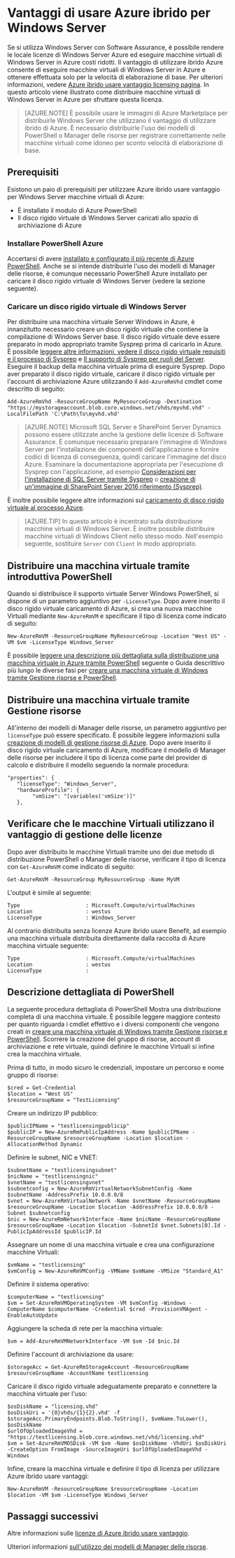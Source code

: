 <properties
   pageTitle="Azure ibrido usare vantaggio per Windows Server | Microsoft Azure"
   description="Informazioni su come aumentare al massimo i vantaggi del proprio Windows Server Software Assurance per portare licenze locale in Azure"
   services="virtual-machines-windows"
   documentationCenter=""
   authors="iainfoulds"
   manager="timlt"
   editor=""/>

<tags
   ms.service="virtual-machines-windows"
   ms.devlang="na"
   ms.topic="article"
   ms.tgt_pltfrm="vm-windows"
   ms.workload="infrastructure-services"
   ms.date="07/13/2016"
   ms.author="georgem"/>

# <a name="azure-hybrid-use-benefit-for-windows-server"></a>Vantaggi di usare Azure ibrido per Windows Server

Se si utilizza Windows Server con Software Assurance, è possibile rendere le locale licenze di Windows Server Azure ed eseguire macchine virtuali di Windows Server in Azure costi ridotti. Il vantaggio di utilizzare ibrido Azure consente di eseguire macchine virtuali di Windows Server in Azure e ottenere effettuata solo per la velocità di elaborazione di base. Per ulteriori informazioni, vedere [Azure ibrido usare vantaggio licensing pagina](https://azure.microsoft.com/pricing/hybrid-use-benefit/). In questo articolo viene illustrato come distribuire macchine virtuali di Windows Server in Azure per sfruttare questa licenza.

> [AZURE.NOTE] È possibile usare le immagini di Azure Marketplace per distribuirle Windows Server che utilizzano il vantaggio di utilizzare ibrido di Azure. È necessario distribuirle l'uso dei modelli di PowerShell o Manager delle risorse per registrare correttamente nelle macchine virtuali come idoneo per sconto velocità di elaborazione di base.

## <a name="pre-requisites"></a>Prerequisiti
Esistono un paio di prerequisiti per utilizzare Azure ibrido usare vantaggio per Windows Server macchine virtuali di Azure:

- È installato il modulo di Azure PowerShell
- Il disco rigido virtuale di Windows Server caricati allo spazio di archiviazione di Azure

### <a name="install-azure-powershell"></a>Installare PowerShell Azure
Accertarsi di avere [installato e configurato il più recente di Azure PowerShell](../powershell-install-configure.md). Anche se si intende distribuirle l'uso dei modelli di Manager delle risorse, è comunque necessario PowerShell Azure installato per caricare il disco rigido virtuale di Windows Server (vedere la sezione seguente).

### <a name="upload-a-windows-server-vhd"></a>Caricare un disco rigido virtuale di Windows Server

Per distribuire una macchina virtuale Server Windows in Azure, è innanzitutto necessario creare un disco rigido virtuale che contiene la compilazione di Windows Server base. Il disco rigido virtuale deve essere preparato in modo appropriato tramite Sysprep prima di caricarlo in Azure. È possibile [leggere altre informazioni, vedere il disco rigido virtuale requisiti e il processo di Sysprep](./virtual-machines-windows-upload-image.md) e [Il supporto di Sysprep per ruoli del Server](https://msdn.microsoft.com/windows/hardware/commercialize/manufacture/desktop/sysprep-support-for-server-roles). Eseguire il backup della macchina virtuale prima di eseguire Sysprep. Dopo aver preparato il disco rigido virtuale, caricare il disco rigido virtuale per l'account di archiviazione Azure utilizzando il `Add-AzureRmVhd` cmdlet come descritto di seguito:

```
Add-AzureRmVhd -ResourceGroupName MyResourceGroup -Destination "https://mystorageaccount.blob.core.windows.net/vhds/myvhd.vhd" -LocalFilePath 'C:\Path\To\myvhd.vhd'
```

> [AZURE.NOTE] Microsoft SQL Server e SharePoint Server Dynamics possono essere utilizzate anche la gestione delle licenze di Software Assurance. È comunque necessario preparare l'immagine di Windows Server per l'installazione dei componenti dell'applicazione e fornire codici di licenza di conseguenza, quindi caricare l'immagine del disco Azure. Esaminare la documentazione appropriata per l'esecuzione di Sysprep con l'applicazione, ad esempio [Considerazioni per l'installazione di SQL Server tramite Sysprep](https://msdn.microsoft.com/library/ee210754.aspx) o [creazione di un'immagine di SharePoint Server 2016 riferimento (Sysprep)](http://social.technet.microsoft.com/wiki/contents/articles/33789.build-a-sharepoint-server-2016-reference-image-sysprep.aspx).

È inoltre possibile leggere altre informazioni sul [caricamento di disco rigido virtuale al processo Azure](./virtual-machines-windows-upload-image.md#upload-the-vm-image-to-your-storage-account).

> [AZURE.TIP] In questo articolo è incentrato sulla distribuzione macchine virtuali di Windows Server. È inoltre possibile distribuire macchine virtuali di Windows Client nello stesso modo. Nell'esempio seguente, sostituire `Server` con `Client` in modo appropriato.

## <a name="deploy-a-vm-via-powershell-quick-start"></a>Distribuire una macchina virtuale tramite introduttiva PowerShell
Quando si distribuisce il supporto virtuale Server Windows PowerShell, si dispone di un parametro aggiuntivo per `-LicenseType`. Dopo avere inserito il disco rigido virtuale caricamento di Azure, si crea una nuova macchine Virtuali mediante `New-AzureRmVM` e specificare il tipo di licenza come indicato di seguito:

```
New-AzureRmVM -ResourceGroupName MyResourceGroup -Location "West US" -VM $vm -LicenseType Windows_Server
```

È possibile [leggere una descrizione più dettagliata sulla distribuzione una macchina virtuale in Azure tramite PowerShell](./virtual-machines-windows-hybrid-use-benefit-licensing.md#deploy-windows-server-vm-via-powershell-detailed-walkthrough) seguente o Guida descrittivo più lungo le diverse fasi per [creare una macchina virtuale di Windows tramite Gestione risorse e PowerShell](./virtual-machines-windows-ps-create.md).

## <a name="deploy-a-vm-via-resource-manager"></a>Distribuire una macchina virtuale tramite Gestione risorse
All'interno dei modelli di Manager delle risorse, un parametro aggiuntivo per `licenseType` può essere specificato. È possibile leggere informazioni sulla [creazione di modelli di gestione risorse di Azure](../resource-group-authoring-templates.md). Dopo avere inserito il disco rigido virtuale caricamento di Azure, modificare il modello di Manager delle risorse per includere il tipo di licenza come parte del provider di calcolo e distribuire il modello seguendo la normale procedura:

```
"properties": {  
   "licenseType": "Windows_Server",
   "hardwareProfile": {
        "vmSize": "[variables('vmSize')]"
   },
```
 
## <a name="verify-your-vm-is-utilizing-the-licensing-benefit"></a>Verificare che le macchine Virtuali utilizzano il vantaggio di gestione delle licenze
Dopo aver distribuito le macchine Virtuali tramite uno dei due metodo di distribuzione PowerShell o Manager delle risorse, verificare il tipo di licenza con `Get-AzureRmVM` come indicato di seguito:
 
```
Get-AzureRmVM -ResourceGroup MyResourceGroup -Name MyVM
```

L'output è simile al seguente:

```
Type                     : Microsoft.Compute/virtualMachines
Location                 : westus
LicenseType              : Windows_Server
```

Al contrario distribuita senza licenze Azure ibrido usare Benefit, ad esempio una macchina virtuale distribuita direttamente dalla raccolta di Azure macchina virtuale seguente:

```
Type                     : Microsoft.Compute/virtualMachines
Location                 : westus
LicenseType              : 
```
 
## <a name="detailed-powershell-walkthrough"></a>Descrizione dettagliata di PowerShell

La seguente procedura dettagliata di PowerShell Mostra una distribuzione completa di una macchina virtuale. È possibile leggere maggiore contesto per quanto riguarda i cmdlet effettivo e i diversi componenti che vengono creati in [creare una macchina virtuale di Windows tramite Gestione risorse e PowerShell](./virtual-machines-windows-ps-create.md). Scorrere la creazione del gruppo di risorse, account di archiviazione e rete virtuale, quindi definire le macchine Virtuali si infine crea la macchina virtuale.
 
Prima di tutto, in modo sicuro le credenziali, impostare un percorso e nome gruppo di risorse:

```
$cred = Get-Credential
$location = "West US"
$resourceGroupName = "TestLicensing"
```

Creare un indirizzo IP pubblico:

```
$publicIPName = "testlicensingpublicip"
$publicIP = New-AzureRmPublicIpAddress -Name $publicIPName -ResourceGroupName $resourceGroupName -Location $location -AllocationMethod Dynamic
```

Definire le subnet, NIC e VNET:

```
$subnetName = "testlicensingsubnet"
$nicName = "testlicensingnic"
$vnetName = "testlicensingvnet"
$subnetconfig = New-AzureRmVirtualNetworkSubnetConfig -Name $subnetName -AddressPrefix 10.0.0.0/8
$vnet = New-AzureRmVirtualNetwork -Name $vnetName -ResourceGroupName $resourceGroupName -Location $location -AddressPrefix 10.0.0.0/8 -Subnet $subnetconfig
$nic = New-AzureRmNetworkInterface -Name $nicName -ResourceGroupName $resourceGroupName -Location $location -SubnetId $vnet.Subnets[0].Id -PublicIpAddressId $publicIP.Id
```

Assegnare un nome di una macchina virtuale e crea una configurazione macchine Virtuali:

```
$vmName = "testlicensing"
$vmConfig = New-AzureRmVMConfig -VMName $vmName -VMSize "Standard_A1"
```

Definire il sistema operativo:

```
$computerName = "testlicensing"
$vm = Set-AzureRmVMOperatingSystem -VM $vmConfig -Windows -ComputerName $computerName -Credential $cred -ProvisionVMAgent -EnableAutoUpdate
```

Aggiungere la scheda di rete per la macchina virtuale:

```
$vm = Add-AzureRmVMNetworkInterface -VM $vm -Id $nic.Id
```

Definire l'account di archiviazione da usare:

```
$storageAcc = Get-AzureRmStorageAccount -ResourceGroupName $resourceGroupName -AccountName testlicensing
```

Caricare il disco rigido virtuale adeguatamente preparato e connettere la macchina virtuale per l'uso:

```
$osDiskName = "licensing.vhd"
$osDiskUri = '{0}vhds/{1}{2}.vhd' -f $storageAcc.PrimaryEndpoints.Blob.ToString(), $vmName.ToLower(), $osDiskName
$urlOfUploadedImageVhd = "https://testlicensing.blob.core.windows.net/vhd/licensing.vhd"
$vm = Set-AzureRmVMOSDisk -VM $vm -Name $osDiskName -VhdUri $osDiskUri -CreateOption FromImage -SourceImageUri $urlOfUploadedImageVhd -Windows
```

Infine, creare la macchina virtuale e definire il tipo di licenza per utilizzare Azure ibrido usare vantaggi:

```
New-AzureRmVM -ResourceGroupName $resourceGroupName -Location $location -VM $vm -LicenseType Windows_Server
```

## <a name="next-steps"></a>Passaggi successivi

Altre informazioni sulle [licenze di Azure ibrido usare vantaggio](https://azure.microsoft.com/pricing/hybrid-use-benefit/).

Ulteriori informazioni [sull'utilizzo dei modelli di Manager delle risorse](../azure-resource-manager/resource-group-overview.md).
